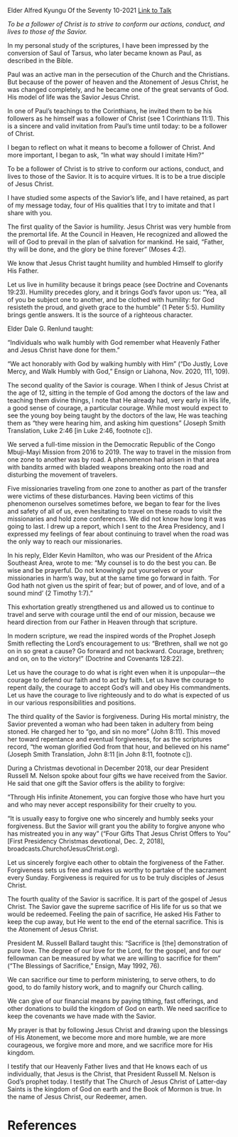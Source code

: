 Elder Alfred Kyungu
Of the Seventy
10-2021
[Link to Talk](https://www.churchofjesuschrist.org/study/general-conference/2021/10/36kyungu?lang=eng)

_To be a follower of Christ is to strive to conform our actions, conduct, and lives to those of the Savior._

In my personal study of the scriptures, I have been impressed by the conversion of Saul of Tarsus, who later became known as Paul, as described in the Bible.

Paul was an active man in the persecution of the Church and the Christians. But because of the power of heaven and the Atonement of Jesus Christ, he was changed completely, and he became one of the great servants of God. His model of life was the Savior Jesus Christ.

In one of Paul’s teachings to the Corinthians, he invited them to be his followers as he himself was a follower of Christ (see 1 Corinthians 11:1). This is a sincere and valid invitation from Paul’s time until today: to be a follower of Christ.

I began to reflect on what it means to become a follower of Christ. And more important, I began to ask, “In what way should I imitate Him?”

To be a follower of Christ is to strive to conform our actions, conduct, and lives to those of the Savior. It is to acquire virtues. It is to be a true disciple of Jesus Christ.

I have studied some aspects of the Savior’s life, and I have retained, as part of my message today, four of His qualities that I try to imitate and that I share with you.

The first quality of the Savior is humility. Jesus Christ was very humble from the premortal life. At the Council in Heaven, He recognized and allowed the will of God to prevail in the plan of salvation for mankind. He said, “Father, thy will be done, and the glory be thine forever” (Moses 4:2).

We know that Jesus Christ taught humility and humbled Himself to glorify His Father.

Let us live in humility because it brings peace (see Doctrine and Covenants 19:23). Humility precedes glory, and it brings God’s favor upon us: “Yea, all of you be subject one to another, and be clothed with humility: for God resisteth the proud, and giveth grace to the humble” (1 Peter 5:5). Humility brings gentle answers. It is the source of a righteous character.

Elder Dale G. Renlund taught:

“Individuals who walk humbly with God remember what Heavenly Father and Jesus Christ have done for them.”

“We act honorably with God by walking humbly with Him” (“Do Justly, Love Mercy, and Walk Humbly with God,” Ensign or Liahona, Nov. 2020, 111, 109).

The second quality of the Savior is courage. When I think of Jesus Christ at the age of 12, sitting in the temple of God among the doctors of the law and teaching them divine things, I note that He already had, very early in His life, a good sense of courage, a particular courage. While most would expect to see the young boy being taught by the doctors of the law, He was teaching them as “they were hearing him, and asking him questions” (Joseph Smith Translation, Luke 2:46 [in Luke 2:46, footnote c]).

We served a full-time mission in the Democratic Republic of the Congo Mbuji-Mayi Mission from 2016 to 2019. The way to travel in the mission from one zone to another was by road. A phenomenon had arisen in that area with bandits armed with bladed weapons breaking onto the road and disturbing the movement of travelers.

Five missionaries traveling from one zone to another as part of the transfer were victims of these disturbances. Having been victims of this phenomenon ourselves sometimes before, we began to fear for the lives and safety of all of us, even hesitating to travel on these roads to visit the missionaries and hold zone conferences. We did not know how long it was going to last. I drew up a report, which I sent to the Area Presidency, and I expressed my feelings of fear about continuing to travel when the road was the only way to reach our missionaries.

In his reply, Elder Kevin Hamilton, who was our President of the Africa Southeast Area, wrote to me: “My counsel is to do the best you can. Be wise and be prayerful. Do not knowingly put yourselves or your missionaries in harm’s way, but at the same time go forward in faith. ‘For God hath not given us the spirit of fear; but of power, and of love, and of a sound mind’ (2 Timothy 1:7).”

This exhortation greatly strengthened us and allowed us to continue to travel and serve with courage until the end of our mission, because we heard direction from our Father in Heaven through that scripture.

In modern scripture, we read the inspired words of the Prophet Joseph Smith reflecting the Lord’s encouragement to us: “Brethren, shall we not go on in so great a cause? Go forward and not backward. Courage, brethren; and on, on to the victory!” (Doctrine and Covenants 128:22).

Let us have the courage to do what is right even when it is unpopular—the courage to defend our faith and to act by faith. Let us have the courage to repent daily, the courage to accept God’s will and obey His commandments. Let us have the courage to live righteously and to do what is expected of us in our various responsibilities and positions.

The third quality of the Savior is forgiveness. During His mortal ministry, the Savior prevented a woman who had been taken in adultery from being stoned. He charged her to “go, and sin no more” (John 8:11). This moved her toward repentance and eventual forgiveness, for as the scriptures record, “the woman glorified God from that hour, and believed on his name” (Joseph Smith Translation, John 8:11 [in John 8:11, footnote c]).

During a Christmas devotional in December 2018, our dear President Russell M. Nelson spoke about four gifts we have received from the Savior. He said that one gift the Savior offers is the ability to forgive:

“Through His infinite Atonement, you can forgive those who have hurt you and who may never accept responsibility for their cruelty to you.

“It is usually easy to forgive one who sincerely and humbly seeks your forgiveness. But the Savior will grant you the ability to forgive anyone who has mistreated you in any way” (“Four Gifts That Jesus Christ Offers to You” [First Presidency Christmas devotional, Dec. 2, 2018], broadcasts.ChurchofJesusChrist.org).

Let us sincerely forgive each other to obtain the forgiveness of the Father. Forgiveness sets us free and makes us worthy to partake of the sacrament every Sunday. Forgiveness is required for us to be truly disciples of Jesus Christ.

The fourth quality of the Savior is sacrifice. It is part of the gospel of Jesus Christ. The Savior gave the supreme sacrifice of His life for us so that we would be redeemed. Feeling the pain of sacrifice, He asked His Father to keep the cup away, but He went to the end of the eternal sacrifice. This is the Atonement of Jesus Christ.

President M. Russell Ballard taught this: “Sacrifice is [the] demonstration of pure love. The degree of our love for the Lord, for the gospel, and for our fellowman can be measured by what we are willing to sacrifice for them” (“The Blessings of Sacrifice,” Ensign, May 1992, 76).

We can sacrifice our time to perform ministering, to serve others, to do good, to do family history work, and to magnify our Church calling.

We can give of our financial means by paying tithing, fast offerings, and other donations to build the kingdom of God on earth. We need sacrifice to keep the covenants we have made with the Savior.

My prayer is that by following Jesus Christ and drawing upon the blessings of His Atonement, we become more and more humble, we are more courageous, we forgive more and more, and we sacrifice more for His kingdom.

I testify that our Heavenly Father lives and that He knows each of us individually, that Jesus is the Christ, that President Russell M. Nelson is God’s prophet today. I testify that The Church of Jesus Christ of Latter-day Saints is the kingdom of God on earth and the Book of Mormon is true. In the name of Jesus Christ, our Redeemer, amen.

# References
